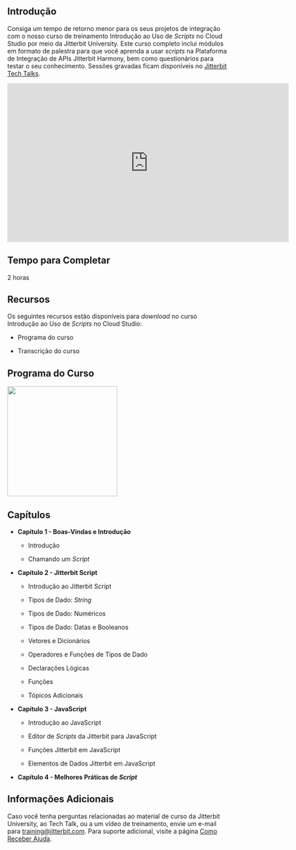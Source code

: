 [//]: # (Introdução ao Uso de *Scripts* no Cloud Studio)
[//]: # (This is a translation of Version 7, published on June 29, 2021.)

## Introdução

Consiga um tempo de retorno menor para os seus projetos de integração
com o nosso curso de treinamento Introdução ao Uso de *Scripts* no Cloud
Studio por meio da Jitterbit University. Este curso completo inclui
módulos em formato de palestra para que você aprenda a usar *scripts* na
Plataforma de Integração de APIs Jitterbit Harmony, bem como
questionários para testar o seu conhecimento. Sessões gravadas ficam
disponíveis no [Jitterbit Tech Talks](https://success.jitterbit.com/display/DOC/Jitterbit+Tech+Talks?showLanguage=pt_BR).

<iframe src="https://player.vimeo.com/video/405431891" width="640" height="361" frameborder="0" webkitallowfullscreen="" mozallowfullscreen="" allowfullscreen=""></iframe>


## Tempo para Completar

2 horas


## Recursos

Os seguintes recursos estão disponíveis para *download* no curso
Introdução ao Uso de *Scripts* no Cloud Studio:

-   Programa do curso

-   Transcrição do curso


## Programa do Curso

<span class="confluence-embedded-file-wrapper conf-macro output-inline"
hasbody="false" macro-name="view-file"><a
href="https://success.jitterbit.com/download/attachments/111083757/Introduction%20to%20Scripting%20in%20Jitterbit%20Harmony%20Cloud%20Studio%20Syllabus.pdf?version=1&amp;modificationDate=1586446327087&amp;api=v2"
class="confluence-embedded-file" data-nice-type="PDF Document"
data-file-src="https://success.jitterbit.com/download/attachments/111083757/Introduction%20to%20Scripting%20in%20Jitterbit%20Harmony%20Cloud%20Studio%20Syllabus.pdf?version=1&amp;modificationDate=1586446327087&amp;api=v2"
data-linked-resource-id="111083762"
data-linked-resource-type="attachment"
data-linked-resource-container-id="111083757"
data-linked-resource-default-alias="Introduction to Scripting in Jitterbit Harmony Cloud Studio Syllabus.pdf"
data-mime-type="application/pdf" data-has-thumbnail="true"
data-linked-resource-version="1"
aria-label="Introduction to Scripting in Jitterbit Harmony Cloud Studio Syllabus.pdf"><img
src="/rest/documentConversion/latest/conversion/thumbnail/111083762/1"
height="250" /></a><span
class="companion-edit-button-placeholder edit-button-overlay"
linked-resource-container-id="111083757" linked-resource-id="111083762"
template-name="companionEditIcon" source-location="embedded-attachment">
</span></span>


## Capítulos

-   **Capítulo 1 - Boas-Vindas e Introdução**

    -   Introdução

    -   Chamando um *Script*

-   **Capítulo 2 - Jitterbit Script**

    -   Introdução ao Jitterbit Script

    -   Tipos de Dado: *String*

    -   Tipos de Dado: Numéricos

    -   Tipos de Dado: Datas e Booleanos

    -   Vetores e Dicionários

    -   Operadores e Funções de Tipos de Dado

    -   Declarações Lógicas

    -   Funções

    -   Tópicos Adicionais

-   **Capítulo 3 - JavaScript**

    -   Introdução ao JavaScript

    -   Editor de *Scripts* da Jitterbit para JavaScript

    -   Funções Jitterbit em JavaScript

    -   Elementos de Dados Jitterbit em JavaScript

-   **Capítulo 4 - Melhores Práticas de *Script***


## Informações Adicionais

Caso você tenha perguntas relacionadas ao material de curso da Jitterbit
University, ao Tech Talk, ou a um vídeo de treinamento, envie um e-mail
para [training@jitterbit.com](mailto:training@jitterbit.com).
Para suporte adicional, visite a página <a href="https://success.jitterbit.com/display/DOC/Getting+Support?showLanguage=pt_BR"
rel="nofollow">Como Receber Ajuda</a>.

